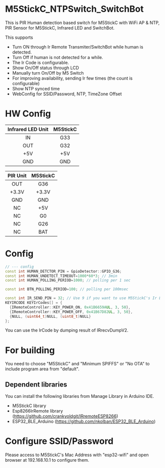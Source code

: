 # M5StickC_NTPSwitch_SwitchBot

This is PIR Human detection based switch for M5StickC with WiFi AP & NTP,  PIR Sensor for M5StickC, Infrared LED and SwitchBot.

This supports
 * Turn ON through Ir Remote Transmiter/SwitchBot while human is detected.
 * Turn Off if human is not detected for a while.
 * The Ir Code is configurable.
 * Show On/Off status through LCD
 * Manually turn On/Off by M5 Switch
 * For improving availability, sending Ir few times (the count is configurable)
 * Show NTP synced time
 * WebConfig for SSID/Password, NTP, TimeZone Offset

# HW Config

| Infrared LED Unit | M5StickC |
| :---: | :---: |
| IN | G33 |
| OUT | G32 |
| +5V | +5V |
| GND | GND |

| PIR Unit | M5StickC |
| :---: | :---: |
| OUT | G36 |
| +3.3V | +3.3V |
| GND | GND |
| NC | +5V |
| NC | G0 |
| NC | G26 |
| NC | BAT|

# Config

```config.cpp
// --- config
const int HUMAN_DETCTOR_PIN = GpioDetector::GPIO_G36;
const int HUMAN_UNDETECT_TIMEOUT=1000*60*3; // 3min
const int HUMAN_POLLING_PERIOD=1000; // polling per 1 sec

const int BTN_POLLING_PERIOD=100; // polling per 100msec

const int IR_SEND_PIN = 32; // Use 9 if you want to use M5StickC's Ir LED
KEYIRCODE KEYIrCodes[] = {
  {IRemoteController::KEY_POWER_ON, 0x41B6659AUL, 3, 50},
  {IRemoteController::KEY_POWER_OFF, 0x41B67D82UL, 3, 50},
  {NULL, (uint64_t)NULL, (uint8_t)NULL}
};
```

You can use the IrCode by dumping result of IRrecvDumpV2.

# For building

You need to choose "M5StickC" and "Minimum SPIFFS" or "No OTA" to include program area from "default".

## Dependent libraries

You can install the following libraries from Manage Library in Arduino IDE.

* M5StickC library
* Esp8266IrRemote library (https://github.com/crankyoldgit/IRremoteESP8266)
* ESP32_BLE_Arduino (https://github.com/nkolban/ESP32_BLE_Arduino)

# Configure SSID/Password

Please access to M5StickC's Mac Address with "esp32-wifi" and open browser at 192.168.10.1 to configure them.
